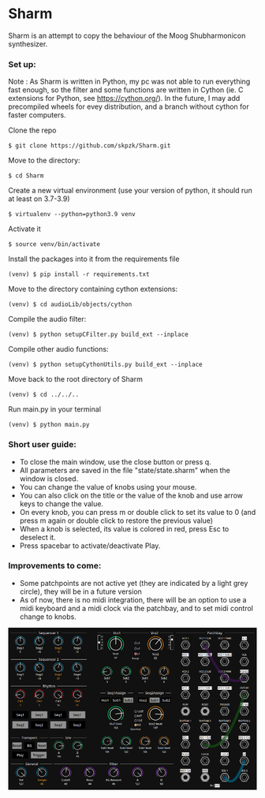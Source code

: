 # Sharm
Sharm is an attempt to copy the behaviour of the Moog Shubharmonicon synthesizer.


### Set up:

Note : As Sharm is written in Python, my pc was not able to run everything fast enough, so the filter and some functions are written in Cython (ie. C extensions for Python, see https://cython.org/). In the future, I may add precompiled wheels for evey distribution, and a branch without cython for faster computers.

Clone the repo
```console
$ git clone https://github.com/skpzk/Sharm.git
```
Move to the directory:
```console
$ cd Sharm
```
Create a new virtual environment (use your version of python, it should run at least on 3.7-3.9)
```console
$ virtualenv --python=python3.9 venv
```
Activate it
```console
$ source venv/bin/activate
```
Install the packages into it from the requirements file
```console
(venv) $ pip install -r requirements.txt
```
Move to the directory containing cython extensions:
```console
(venv) $ cd audioLib/objects/cython
```
Compile the audio filter:
```console
(venv) $ python setupCFilter.py build_ext --inplace
```
Compile other audio functions:
```console
(venv) $ python setupCythonUtils.py build_ext --inplace
```
Move back to the root directory of Sharm
```console
(venv) $ cd ../../..
```
Run main.py in your terminal
```console
(venv) $ python main.py
```
### Short user guide:
* To close the main window, use the close button or press q.
* All parameters are saved in the file "state/state.sharm" when the window is closed.
* You can change the value of knobs using your mouse.
* You can also click on the title or the value of the knob and use arrow keys to change the value.
* On every knob, you can press m or double click to set its value to 0 (and press m again or double click to restore the previous value)
* When a knob is selected, its value is colored in red, press Esc to deselect it.
* Press spacebar to activate/deactivate Play.

### Improvements to come:
* Some patchpoints are not active yet (they are indicated by a light grey circle), they will be in a future version
* As of now, there is no midi integration, there will be an option to use a midi keyboard and a midi clock via the patchbay, and to set midi control change to knobs.

![Interface of the synth](gui/images/SharmGuiv2.png)
